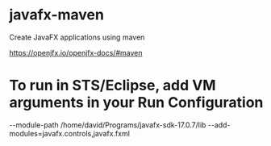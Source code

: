 # javafx-maven
Create JavaFX applications using maven

https://openjfx.io/openjfx-docs/#maven

# To run in STS/Eclipse, add VM arguments in your Run Configuration
--module-path /home/david/Programs/javafx-sdk-17.0.7/lib --add-modules=javafx.controls,javafx.fxml

